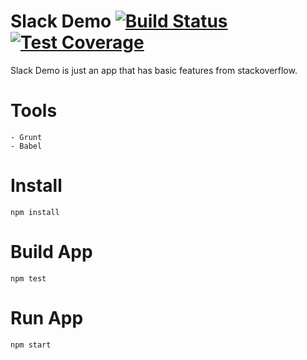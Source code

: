 # Slack Demo [![Build Status](https://travis-ci.org/bensoft2k5/stack-demo-server.svg?branch=master)](https://travis-ci.org/bensoft2k5/stack-demo-server) [![Test Coverage](https://api.codeclimate.com/v1/badges/a99a88d28ad37a79dbf6/test_coverage)](https://codeclimate.com/github/codeclimate/codeclimate/test_coverage)
 

Slack Demo is just an app that has basic features from stackoverflow.

# Tools
    - Grunt
    - Babel 

# Install
    npm install

# Build App
    npm test

# Run App
    npm start


    